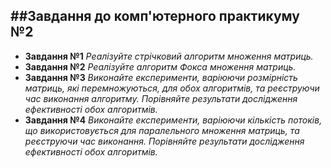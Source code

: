 ##Завдання до комп'ютерного практикуму №2
---

* __Завдання №1__
_Реалізуйте стрічковий алгоритм множення матриць._
* __Завдання №2__
_Реалізуйте алгоритм Фокса множення матриць._
* __Завдання №3__
_Виконайте експерименти, варіюючи розмірність матриць, які перемножуються, для обох алгоритмів, та реєструючи час виконання алгоритму. Порівняйте результати дослідження ефективності обох алгоритмів._
* __Завдання №4__
_Виконайте експерименти, варіюючи кількість потоків, що використовується для паралельного множення матриць, та реєструючи час виконання. Порівняйте результати дослідження ефективності обох алгоритмів._